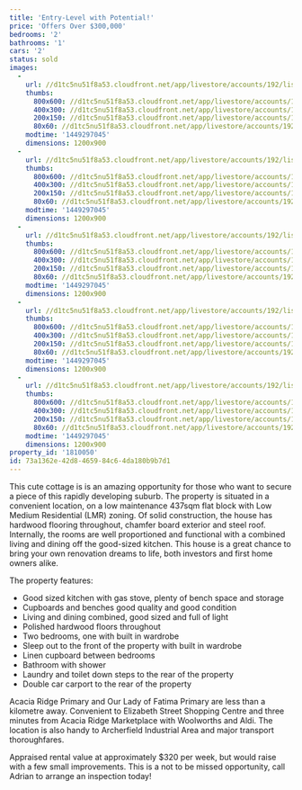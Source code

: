 ```yaml
---
title: 'Entry-Level with Potential!'
price: 'Offers Over $300,000'
bedrooms: '2'
bathrooms: '1'
cars: '2'
status: sold
images:
  -
    url: //d1tc5nu51f8a53.cloudfront.net/app/livestore/accounts/192/listings/645591/images/_MG_1337_4668560098_20151205043049.jpg
    thumbs:
      800x600: //d1tc5nu51f8a53.cloudfront.net/app/livestore/accounts/192/listings/645591/images/_MG_1337_4668560098_20151205043049_800x600.jpg
      400x300: //d1tc5nu51f8a53.cloudfront.net/app/livestore/accounts/192/listings/645591/images/_MG_1337_4668560098_20151205043049_400x300.jpg
      200x150: //d1tc5nu51f8a53.cloudfront.net/app/livestore/accounts/192/listings/645591/images/_MG_1337_4668560098_20151205043049_200x150.jpg
      80x60: //d1tc5nu51f8a53.cloudfront.net/app/livestore/accounts/192/listings/645591/images/_MG_1337_4668560098_20151205043049_80x60.jpg
    modtime: '1449297045'
    dimensions: 1200x900
  -
    url: //d1tc5nu51f8a53.cloudfront.net/app/livestore/accounts/192/listings/645591/images/Untitled_HDR4_1841154312_20151205043032.jpg
    thumbs:
      800x600: //d1tc5nu51f8a53.cloudfront.net/app/livestore/accounts/192/listings/645591/images/Untitled_HDR4_1841154312_20151205043032_800x600.jpg
      400x300: //d1tc5nu51f8a53.cloudfront.net/app/livestore/accounts/192/listings/645591/images/Untitled_HDR4_1841154312_20151205043032_400x300.jpg
      200x150: //d1tc5nu51f8a53.cloudfront.net/app/livestore/accounts/192/listings/645591/images/Untitled_HDR4_1841154312_20151205043032_200x150.jpg
      80x60: //d1tc5nu51f8a53.cloudfront.net/app/livestore/accounts/192/listings/645591/images/Untitled_HDR4_1841154312_20151205043032_80x60.jpg
    modtime: '1449297045'
    dimensions: 1200x900
  -
    url: //d1tc5nu51f8a53.cloudfront.net/app/livestore/accounts/192/listings/645591/images/Untitled_HDR2_4662346733_20151205043027.jpg
    thumbs:
      800x600: //d1tc5nu51f8a53.cloudfront.net/app/livestore/accounts/192/listings/645591/images/Untitled_HDR2_4662346733_20151205043027_800x600.jpg
      400x300: //d1tc5nu51f8a53.cloudfront.net/app/livestore/accounts/192/listings/645591/images/Untitled_HDR2_4662346733_20151205043027_400x300.jpg
      200x150: //d1tc5nu51f8a53.cloudfront.net/app/livestore/accounts/192/listings/645591/images/Untitled_HDR2_4662346733_20151205043027_200x150.jpg
      80x60: //d1tc5nu51f8a53.cloudfront.net/app/livestore/accounts/192/listings/645591/images/Untitled_HDR2_4662346733_20151205043027_80x60.jpg
    modtime: '1449297045'
    dimensions: 1200x900
  -
    url: //d1tc5nu51f8a53.cloudfront.net/app/livestore/accounts/192/listings/645591/images/Untitled_HDR6_6911389372_20151205043015.jpg
    thumbs:
      800x600: //d1tc5nu51f8a53.cloudfront.net/app/livestore/accounts/192/listings/645591/images/Untitled_HDR6_6911389372_20151205043015_800x600.jpg
      400x300: //d1tc5nu51f8a53.cloudfront.net/app/livestore/accounts/192/listings/645591/images/Untitled_HDR6_6911389372_20151205043015_400x300.jpg
      200x150: //d1tc5nu51f8a53.cloudfront.net/app/livestore/accounts/192/listings/645591/images/Untitled_HDR6_6911389372_20151205043015_200x150.jpg
      80x60: //d1tc5nu51f8a53.cloudfront.net/app/livestore/accounts/192/listings/645591/images/Untitled_HDR6_6911389372_20151205043015_80x60.jpg
    modtime: '1449297045'
    dimensions: 1200x900
  -
    url: //d1tc5nu51f8a53.cloudfront.net/app/livestore/accounts/192/listings/645591/images/Untitled_HDR8_7090655766_20151205043012.jpg
    thumbs:
      800x600: //d1tc5nu51f8a53.cloudfront.net/app/livestore/accounts/192/listings/645591/images/Untitled_HDR8_7090655766_20151205043012_800x600.jpg
      400x300: //d1tc5nu51f8a53.cloudfront.net/app/livestore/accounts/192/listings/645591/images/Untitled_HDR8_7090655766_20151205043012_400x300.jpg
      200x150: //d1tc5nu51f8a53.cloudfront.net/app/livestore/accounts/192/listings/645591/images/Untitled_HDR8_7090655766_20151205043012_200x150.jpg
      80x60: //d1tc5nu51f8a53.cloudfront.net/app/livestore/accounts/192/listings/645591/images/Untitled_HDR8_7090655766_20151205043012_80x60.jpg
    modtime: '1449297045'
    dimensions: 1200x900
property_id: '1810050'
id: 73a1362e-42d8-4659-84c6-4da180b9b7d1
---
```

This cute cottage is is an amazing opportunity for those who want to secure a piece of this rapidly developing suburb. The property is situated in a convenient location, on a low maintenance 437sqm flat block with Low Medium Residential (LMR) zoning. Of solid construction, the house has hardwood flooring throughout, chamfer board exterior and steel roof. Internally, the rooms are well proportioned and functional with a combined living and dining off the good-sized kitchen. This house is a great chance to bring your own renovation dreams to life, both investors and first home owners alike.

The property features:

*  Good sized kitchen with gas stove, plenty of bench space and storage
*  Cupboards and benches good quality and good condition
*  Living and dining combined, good sized and full of light
*  Polished hardwood floors throughout
*  Two bedrooms, one with built in wardrobe
*  Sleep out to the front of the property with built in wardrobe
*  Linen cupboard between bedrooms
*  Bathroom with shower
*  Laundry and toilet down steps to the rear of the property
*  Double car carport to the rear of the property

Acacia Ridge Primary and Our Lady of Fatima Primary are less than a kilometre away. Convenient to Elizabeth Street Shopping Centre and three minutes from Acacia Ridge Marketplace with Woolworths and Aldi. The location is also handy to Archerfield Industrial Area and major transport thoroughfares.

Appraised rental value at approximately $320 per week, but would raise with a few small improvements. This is a not to be missed opportunity, call Adrian to arrange an inspection today!